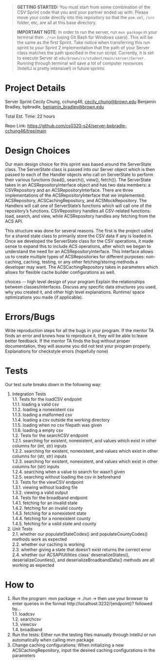 > **GETTING STARTED:** You must start from some combination of the CSV Sprint code that you and your partner ended up with. Please move your code directly into this repository so that the `pom.xml`, `/src` folder, etc, are all at this base directory.

> **IMPORTANT NOTE**: In order to run the server, run `mvn package` in your terminal then `./run` (using Git Bash for Windows users). This will be the same as the first Sprint. Take notice when transferring this run sprint to your Sprint 2 implementation that the path of your Server class matches the path specified in the run script. Currently, it is set to execute Server at `edu/brown/cs/student/main/server/Server`. Running through terminal will save a lot of computer resources (IntelliJ is pretty intensive!) in future sprints.

# Project Details

Server Sprint
Cecily Chung, cchung46, cecily_chung@brown.edu
Benjamin Bradley, bpbradle, benjamin_bradley@brown.edu

Total Est. Time: 22 hours

Repo Link:  https://github.com/cs0320-s24/server-bpbradle-cchung46/tree/main

# Design Choices

Our main design choice for this sprint was based around the ServerState class. The ServerState class is passed into our Server object which is then passed to each of the Handler objects who call on ServerState to perform their various functions (load(), search(), view(), fetch()). The ServerState takes in an ACSRepositoryInterface object and has two data members: a CSVRepository and an ACSRepositoryInterface. There are three implementations of the ACSRepositoryInterface that we implemented: ACSRepository, ACSCachingRepository, and ACSMockRepository. The Handlers will call one of ServerState’s functions which will call one of the repository’s functions. CSVRepository handles all CSV-related functions: load, search, and view, while ACSRepository handles any fetching from the ACS API.

This structure was done for several reasons. The first is the project called for a shared state class to primarily store the CSV data if any is loaded in. Once we developed the ServerState class for the CSV operations, it made sense to expand this to include ACS operations, after which we began to understand the need for an ACSRepositoryInterface. This Interface allows us to create multiple types of ACSRepositories for different purposes: non-caching, caching, testing, or any other fetching/storing methods a developer may want. The ACSCachingRepository takes in parameters which allows for flexible cache builder configurations as well.

choices -- high level design of your program
Explain the relationships between classes/interfaces.
Discuss any specific data structures you used, why you created it, and other high level explanations.
Runtime/ space optimizations you made (if applicable).

# Errors/Bugs

Write reproduction steps for all the bugs in your program. If the mentor TA finds an error and knows how to reproduce it, they will be able to leave better feedback. If the mentor TA finds the bug without proper documentation, they will assume you did not test your program properly.
Explanations for checkstyle errors (hopefully none)

# Tests

Our test suite breaks down in the following way:
1. Integration Tests \
   1.1. Tests for the loadCSV endpoint\
   1.1.1. loading a valid csv\
   1.1.2. loading a nonexistent csv\
   1.1.3. loading a malformed csv\
   1.1.4. loading a csv outside the working directory\
   1.1.5. loading when no csv filepath was given\
   1.1.6. loading a empty csv\
   1.2. Tests for the searchCSV endpoint\
   1.2.1. searching for existent, nonexistent, and values which exist in other columns for (int, str) inputs\
   1.2.2. searching for existent, nonexistent, and values which exist in other columns for (str, str) inputs\
   1.2.3. searching for existent, nonexistent, and values which exist in other columns for (str) inputs\
   1.2.4. searching when a value to search for wasn’t given\
   1.2.5. searching without loading the csv in beforehand\
   1.3. Tests for the viewCSV endpoint\
   1.3.1. viewing without loading file\
   1.3.2. viewing a valid output\
   1.4. Tests for the broadband endpoint\
   1.4.1. fetching for an invalid state\
   1.4.2. fetching for an invalid county\
   1.4.3. fetching for a nonexistent state\
   1.4.4. fetching for a nonexistent county\
   1.4.5. fetching for a valid state and county
2. Unit Tests\
   2.1. whether our populateStateCodes() and populateCountyCodes() methods work as expected\
   2.2. whether our caching is working\
   2.3. whether giving a state that doesn’t exist returns the correct error\
   2.4. whether our ACSAPIUtilities class’ deserializeStates(), deserializeCounties(), and deserializeBroadbandData() methods are all working as expected

# How to

1. Run the program: mvn package → ./run → then use your browser to enter queries in the format http://localhost:3232/{endpoint}? followed by…\
   1.1. loadcsv\
   1.2. searchcsv\
   1.3. viewcsv\
   1.4. broadband
2. Run the tests: Either run the testing files manually through IntelliJ or run automatically when calling mvn package
3. Change caching configurations: When initializing a new ACSCachingRepository, input the desired caching configurations in the parameters
